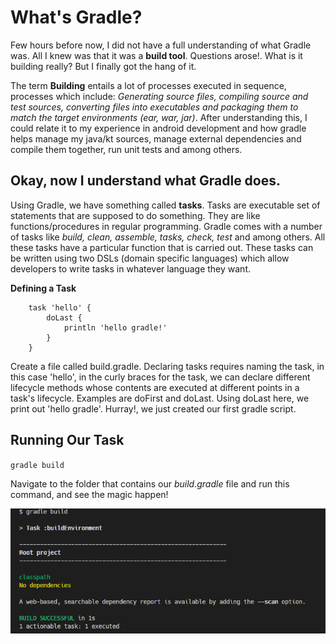 # What's Gradle?

Few hours before now, I did not have a full understanding of what Gradle was. All I knew was that it was a **build tool**. Questions arose!. What is it building really? But I finally got the hang of it.

The term **Building** entails a lot of processes executed in sequence, processes which include: _Generating source files, compiling source and test sources, converting files into executables and packaging them to match the target environments (ear, war, jar)_. After understanding this, I could relate it to my experience in android development and how gradle helps manage my java/kt sources, manage external dependencies and compile them together, run unit tests and among others.

## Okay, now I understand what Gradle does.

Using Gradle, we have something called **tasks**. Tasks are executable set of statements that are supposed to do something. They are like functions/procedures in regular programming. Gradle comes with a number of tasks like _build, clean, assemble, tasks, check, test_ and among others. All these tasks have a particular function that is carried out. These tasks can be written using two DSLs (domain specific languages) which allow developers to write tasks in whatever language they want.

**Defining a Task**

```
    task 'hello' {
        doLast {
            println 'hello gradle!'
        }
    }
```

Create a file called build.gradle. Declaring tasks requires naming the task, in this case 'hello', in the curly braces for the task, we can declare different lifecycle methods whose contents are executed at different points in a task's lifecycle. Examples are doFirst and doLast. Using doLast here, we print out 'hello gradle'. Hurray!, we just created our first gradle script.

## Running Our Task

`gradle build`

Navigate to the folder that contains our _build.gradle_ file and run this command, and see the magic happen!

<img src="./image.PNG">
